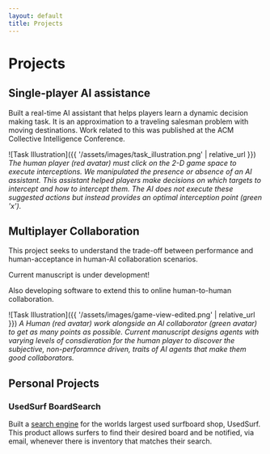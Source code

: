 ```yaml
---
layout: default
title: Projects
---
```


# Projects

## __Single-player AI assistance__
Built a real-time AI assistant that helps players learn a dynamic decision making task. It is an approximation to a traveling salesman problem with moving destinations. Work related to this was published at the ACM Collective Intelligence Conference.

![Task Illustration]({{ '/assets/images/task_illustration.png' | relative_url }})
*The human player (red avatar) must click on the 2-D game space to execute interceptions. We manipulated the presence or absence of an AI assistant. This assistant helped players make decisions on which targets to intercept and how to intercept them. The AI does not execute these suggested actions but instead provides an optimal interception point (green 'x').*

## __Multiplayer Collaboration__
This project seeks to understand the trade-off between performance and human-acceptance in human-AI collaboration scenarios.

Current manuscript is under development!

Also developing software to extend this to online human-to-human collaboration. 

![Task Illustration]({{ '/assets/images/game-view-edited.png' | relative_url }})
*A Human (red avatar) work alongside an AI collaborator (green avatar) to get as many points as possible. Current manuscript designs agents with varying levels of consdieration for the human player to discover the subjective, non-perforamnce driven, traits of AI agents that make them good collaborators.*



<!-- ![Video Description](./assets/images/full-view-bf.mp4) -->

## __Personal Projects__

### __UsedSurf BoardSearch__

Built a [search engine](https://usedsurf.com/board-search-program/) for the worlds largest used surfboard shop, UsedSurf.
This product allows surfers to find their desired board and be notified, via email, whenever there is inventory that matches their search.
